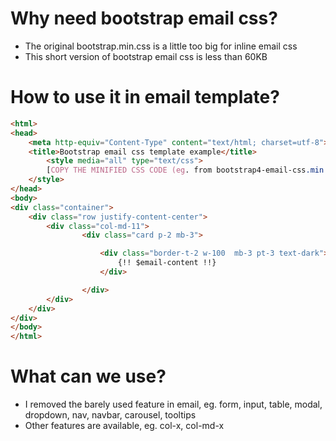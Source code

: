 # Why need bootstrap email css?
- The original bootstrap.min.css is a little too big for inline email css
- This short version of bootstrap email css is less than 60KB

# How to use it in email template?
```html
<html>
<head>
    <meta http-equiv="Content-Type" content="text/html; charset=utf-8">
    <title>Bootstrap email css template example</title>
        <style media="all" type="text/css">
        [COPY THE MINIFIED CSS CODE (eg. from bootstrap4-email-css.min.css) INSERT IT HERE. YOU *CANNOT* JUST USE A CSS REFERENCE.]
    </style>
</head>
<body>
<div class="container">
    <div class="row justify-content-center">
        <div class="col-md-11">
                <div class="card p-2 mb-3">

                    <div class="border-t-2 w-100  mb-3 pt-3 text-dark">    
                        {!! $email-content !!}
                    </div> 

                </div>
        </div>
    </div>
</div>
</body>
</html>
```

# What can we use?
- I removed the barely used feature in email, eg. form, input, table, modal, dropdown, nav, navbar, carousel, tooltips
- Other features are available, eg. col-x, col-md-x